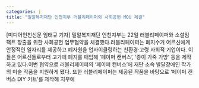 ```yaml
---
categories: j
title: "밀알복지재단 인천지부 러블리페이퍼와 사회공헌 MOU 체결"
---
```

[미디어인천신문 엄태규 기자] 밀알복지재단 인천지부는 22일 러블리페이퍼와 소셜임팩트 창출을 위한 사회공헌 업무협약을 체결했다.러블리페이퍼는 폐지수거 어르신에게 안정적인 일자리를 제공하고 폐자원을 업사이클링하는 친환경·고령 사회적 기업이다. 이들은 어르신들로부터 고가에 폐지를 매입해 ‘페이퍼 캔버스’, ‘종이 가죽 가방’ 등을 제작하고 있다.이번 협약으로 러블리페이퍼의 ‘페이퍼 캔버스’에 재단 소속 발달장애인 작가의 미술 작품을 지원하게 됐다. 또한 러블리페이퍼는 제공된 작품을 바탕으로 ‘페이퍼 캔버스 DIY 키트’를 제작해 지부에
